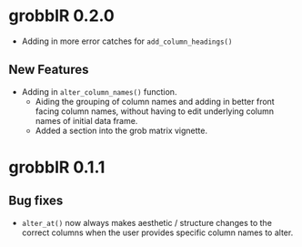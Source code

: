 
# grobblR 0.2.0

* Adding in more error catches for `add_column_headings()`

## New Features

* Adding in `alter_column_names()` function.
  * Aiding the grouping of column names and adding in better front facing column names, without having to edit underlying column names of initial data frame.
  * Added a section into the grob matrix vignette.

# grobblR 0.1.1

## Bug fixes

* `alter_at()` now always makes aesthetic / structure changes to the correct columns when the user provides specific column names to alter.

